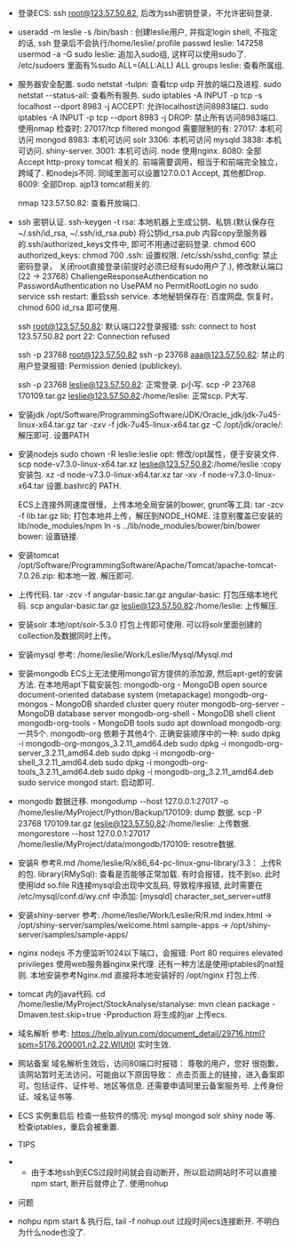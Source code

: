 * 登录ECS: ssh root@123.57.50.82,  后改为ssh密钥登录，不允许密码登录.

* useradd -m leslie -s /bin/bash : 创建leslie用户, 并指定login shell, 不指定的话, ssh 登录后不会执行/home/leslie/.profile
  passwd leslie:   147258
  usermod -a -G sudo leslie:  追加入sudo组, 这样可以使用sudo了.  /etc/sudoers 里面有%sudo   ALL=(ALL:ALL) ALL
  groups leslie: 查看所属组.

* 服务器安全配置.
  sudo netstat -tulpn:  查看tcp udp 开放的端口及进程.
  sudo netstat --status-all: 查看所有服务.
  sudo iptables -A INPUT -p tcp -s localhost --dport 8983 -j ACCEPT: 允许localhost访问8983端口.
  sudo iptables -A INPUT -p tcp --dport 8983 -j DROP: 禁止所有访问8983端口. 使用nmap 检查时: 27017/tcp filtered mongod
  需要限制的有: 
  27017: 本机可访问  mongod
  8983: 本机可访问 solr
  3306: 本机可访问 mysqld 
  3838: 本机可访问. shiny-server. 
  3001: 本机可访问.  node  使用nginx.
  8080: 全部Accept http-proxy tomcat 相关的. 前端需要调用，相当于和前端完全独立，跨域了. 和nodejs不同. 同域里面可以设置127.0.0.1 Accept, 其他都Drop. 
  8009: 全部Drop. ajp13 tomcat相关的.

  nmap 123.57.50.82: 查看开放端口.

* ssh 密钥认证.
  ssh-keygen -t rsa:  本地机器上生成公钥、私钥.(默认保存在~/.ssh/id_rsa, ~/.ssh/id_rsa.pub)
  将公钥id_rsa.pub 内容copy至服务器的.ssh/authorized_keys文件中, 即可不用通过密码登录.
  chmod 600 authorized_keys:
  chmod 700 .ssh:   设置权限.
  /etc/ssh/sshd_config: 禁止密码登录， 关闭root直接登录(前提时必须已经有sudo用户了.), 修改默认端口(22 -> 23768)
  ChallengeResponseAuthentication no
  PasswordAuthentication no
  UsePAM no
  PermitRootLogin no
  sudo service ssh restart: 重启ssh service.
  本地秘钥保存在: 百度网盘, 恢复时， chmod 600 id_rsa 即可使用.

  ssh root@123.57.50.82: 默认端口22登录报错:
  ssh: connect to host 123.57.50.82 port 22: Connection refused

  ssh -p 23768 root@123.57.50.82
  ssh -p 23768 aaa@123.57.50.82: 禁止的用户登录报错:
  Permission denied (publickey).

  ssh -p 23768 leslie@123.57.50.82: 正常登录. p小写.
  scp -P 23768 170109.tar.gz  leslie@123.57.50.82:/home/leslie: 正常scp. P大写.

* 安装jdk
  /opt/Software/ProgrammingSoftware/JDK/Oracle_jdk/jdk-7u45-linux-x64.tar.gz
  tar -zxv -f jdk-7u45-linux-x64.tar.gz -C /opt/jdk/oracle/:  解压即可. 设置PATH

* 安装nodejs
  sudo chown -R leslie:leslie opt: 修改/opt属性，便于安装文件.
  scp node-v7.3.0-linux-x64.tar.xz leslie@123.57.50.82:/home/leslie  :copy 安装包.
  xz -d node-v7.3.0-linux-x64.tar.xz
  tar -xv -f node-v7.3.0-linux-x64.tar
  设置.bashrc的 PATH.

  ECS上连接外网速度很慢，上传本地全局安装的bower, grunt等工具:
  tar -zcv -f lib.tar.gz lib;  打包本地并上传，解压到NODE_HOME. 注意别覆盖已安装的lib/node_modules/npm
  ln -s ../lib/node_modules/bower/bin/bower bower: 设置链接.

* 安装tomcat
  /opt/Software/ProgrammingSoftware/Apache/Tomcat/apache-tomcat-7.0.26.zip: 和本地一致.
  解压即可.

* 上传代码.
  tar -zcv -f angular-basic.tar.gz angular-basic:  打包压缩本地代码.
  scp angular-basic.tar.gz leslie@123.57.50.82:/home/leslie: 上传解压.

* 安装solr
  本地/opt/solr-5.3.0 打包上传即可使用. 可以将solr里面创建的collection及数据同时上传。

* 安装mysql
  参考: /home/leslie/Work/Leslie/Mysql/Mysql.md

* 安装mongodb
  ECS上无法使用mongo官方提供的添加源, 然后apt-get的安装方法. 
  在本地用apt下载安装包:
   mongodb-org - MongoDB open source document-oriented database system (metapackage)
   mongodb-org-mongos - MongoDB sharded cluster query router
   mongodb-org-server - MongoDB database server
   mongodb-org-shell - MongoDB shell client
   mongodb-org-tools - MongoDB tools
  sudo apt download mongodb-org: 一共5个. mongodb-org 依赖于其他4个. 
  正确安装顺序中的一种:
  sudo dpkg -i mongodb-org-mongos_3.2.11_amd64.deb
  sudo dpkg -i mongodb-org-server_3.2.11_amd64.deb
  sudo dpkg -i mongodb-org-shell_3.2.11_amd64.deb
  sudo dpkg -i mongodb-org-tools_3.2.11_amd64.deb
  sudo dpkg -i mongodb-org_3.2.11_amd64.deb
  sudo service mongod start: 启动即可.

* mongodb 数据迁移.
  mongodump --host 127.0.0.1:27017 -o /home/leslie/MyProject/Python/Backup/170109: dump 数据.
  scp -P 23768 170109.tar.gz  leslie@123.57.50.82:/home/leslie: 上传数据.
  mongorestore --host 127.0.0.1:27017 /home/leslie/MyProject/data/mongodb/170109: resotre数据.

* 安装R
  参考R.md
  /home/leslie/R/x86_64-pc-linux-gnu-library/3.3：  上传R的包.
  library(RMySql): 查看是否能够正常加载. 有时会报错，找不到so.  此时使用ldd  so.file
  R连接mysql会出现中文乱码, 导致程序报错, 此时需要在 /etc/mysql/conf.d/wy.cnf 中添加: 
    [mysqld]
    character_set_server=utf8


* 安装shiny-server
  参考: /home/leslie/Work/Leslie/R/R.md
   index.html -> /opt/shiny-server/samples/welcome.html
   sample-apps -> /opt/shiny-server/samples/sample-apps/

* nginx
  nodejs 不方便监听1024以下端口，会报错: Port 80 requires elevated privileges
  使用web服务器nginx来代理.  还有一种方法是使用iptables的nat规则.
  本地安装参考Nginx.md
  直接将本地安装好的 /opt/nginx 打包上传.

* tomcat 内的java代码.
  cd /home/leslie/MyProject/StockAnalyse/stanalyse: mvn clean package -Dmaven.test.skip=true -Pproduction  将生成的jar 上传ecs.



* 域名解析
  参考: https://help.aliyun.com/document_detail/29716.html?spm=5176.200001.n2.22.WlUt0l
  实时生效.

* 网站备案
  域名解析生效后，访问80端口时报错：
  尊敬的用户，您好
    很抱歉，该网站暂时无法访问，可能由以下原因导致：
  点击页面上的链接，进入备案即可。包括证件、证件号、地区等信息. 还需要申请阿里云备案服务号. 上传身份证、域名证书等.

* ECS 实例重启后
  检查一些软件的情况: mysql mongod solr shiny node 等.
  检查iptables，重启会被重置.

* TIPS
- * 由于本地ssh到ECS过段时间就会自动断开，所以启动网站时不可以直接 npm start, 断开后就停止了.  使用nohup 


* 问题
 - nohpu npm start & 执行后, tail -f nohup.out 过段时间ecs连接断开.  不明白为什么node也没了.
